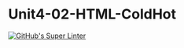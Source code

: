 # Unit4-02-HTML-ColdHot
[![GitHub's Super Linter](https://github.com/ICS2O-Programming-MariaG/Unit4-02-HTML-ColdHot/workflows/GitHub's%20Super%20Linter/badge.svg)](https://github.com/ICS2O-Programming-MariaG/Unit4-02-HTML-ColdHot/actions)